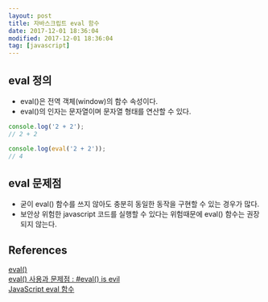 ```yaml
---
layout: post
title: 자바스크립트 eval 함수
date: 2017-12-01 18:36:04
modified: 2017-12-01 18:36:04
tag: [javascript]
---
```


## eval 정의
* eval()은 전역 객체(window)의 함수 속성이다.
* eval()의 인자는 문자열이며 문자열 형태를 연산할 수 있다.

```javascript
console.log('2 + 2');
// 2 + 2

console.log(eval('2 + 2'));
// 4
```

## eval 문제점
* 굳이 eval() 함수를 쓰지 않아도 충분히 동일한 동작을 구현할 수 있는 경우가 많다.
* 보안상 위험한 javascript 코드를 실행할 수 있다는 위험때문에 eval() 함수는 권장되지 않는다.

## References
[eval()](https://developer.mozilla.org/ko/docs/Web/JavaScript/Reference/Global_Objects/eval)  
[eval() 사용과 문제점 : #eval() is evil](https://webclub.tistory.com/512)  
[JavaScript eval 함수](https://programmingsummaries.tistory.com/179)
